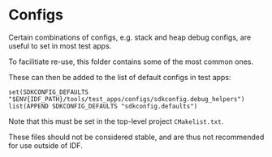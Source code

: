 # Configs

Certain combinations of configs, e.g. stack and heap debug configs, are useful to set in most test apps.

To facilitiate re-use, this folder contains some of the most common ones.

These can then be added to the list of default configs in test apps:

```
set(SDKCONFIG_DEFAULTS "$ENV{IDF_PATH}/tools/test_apps/configs/sdkconfig.debug_helpers")
list(APPEND SDKCONFIG_DEFAULTS "sdkconfig.defaults")
```

Note that this must be set in the top-level project `CMakelist.txt`.

These files should not be considered stable, and are thus not recommended for use outside of IDF.
